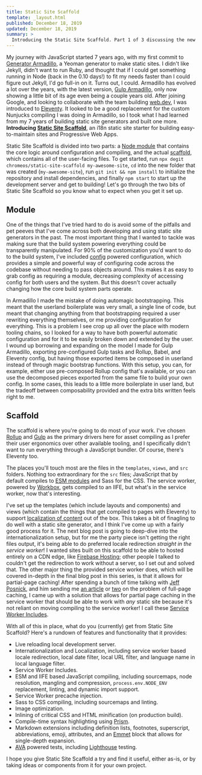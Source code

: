 ```yaml
---
title: Static Site Scaffold
template: _layout.html
published: December 18, 2019
updated: December 18, 2019
summary: >
  Introducing the Static Site Scaffold. Part 1 of 3 discussing the new scaffolding.
---
```


My journey with JavaScript started 7 years ago, with my first commit to [Generator Armadillo](https://github.com/Snugug/generator-armadillo/tree/928636eeaf074a39acfe62391838684e6baef3bb), a Yeoman generator to make static sites. I didn't like Jekyll, didn't want to run Ruby, and thought that if I could get something running in Node (back in the 0.10 days!) to fit my needs faster than I could figure out Jekyll, I'd go full-in on it. Turns out, I could. Armadillo has evolved a lot over the years, with the latest version, [Gulp Armadillo](https://github.com/Snugug/gulp-armadillo), only now showing a little bit of its age even being a couple years old. After joining Google, and looking to collaborate with the team building [web.dev](https://web.dev), I was introduced to [Eleventy](https://www.11ty.dev/). It looked to be a good replacement for the custom Nunjucks compiling I was doing in Armadillo, so I took what I had learned from my 7 years of building static site generators and built one more. **Introducing [Static Site Scaffold](https://github.com/chromeos/static-site-scaffold)**, an i18n static site starter for building easy-to-maintain sites and Progressive Web Apps.

Static Site Scaffold is divided into two parts: a [Node module](https://github.com/chromeos/static-site-scaffold/tree/module) that contains the core logic around configuration and compiling, and the actual [scaffold](https://github.com/chromeos/static-site-scaffold), which contains all of the user-facing files. To get started, run `npx degit chromeos/static-site-scaffold my-awesome-site`, `cd` into the new folder that was created (`my-awesome-site`), run `git init && npm install` to initialize the repository and install dependencies, and finally `npm start` to start up the development server and get to building! Let's go through the two bits of Static Site Scaffold so you know what to expect when you get it set up.

## Module

One of the things that I've tried hard to do is avoid some of the pitfalls and pet peeves that I've come across both developing and using static site generators in the past. The most important thing that I wanted to tackle was making sure that the build system powering everything could be transparently manipulated. For 90% of the customization you'd want to do to the build system, I've included [config](https://www.npmjs.com/package/config) powered configuration, which provides a simple and powerful way of configuring code across the codebase without needing to pass objects around. This makes it as easy to grab config as requiring a module, decreasing complexity of accessing config for both users and the system. But this doesn't cover actually changing how the core build system parts operate.

In Armadillo I made the mistake of doing automagic bootstrapping. This meant that the userland boilerplate was very small, a single line of code, but meant that changing anything from that bootstrapping required a user rewriting everything themselves, or me providing configuration for everything. This is a problem I see crop up all over the place with modern tooling chains, so I looked for a way to have both powerful automatic configuration and for it to be easily broken down and extended by the user. I wound up borrowing and expanding on the model I made for Gulp Armadillo, exporting pre-configured Gulp tasks and Rollup, Babel, and Eleventy config, but having those exported items be composed in userland instead of through magic bootstrap functions. With this setup, you can, for example, either use pre-composed Rollup config that's available, or you can use the decomposed pieces exported from the same file to build your own config. In some cases, this leads to a little more boilerplate in user land, but the tradeoff between composability provided and the extra bits written feels right to me.

## Scaffold

The scaffold is where you're going to do most of your work. I've chosen [Rollup](https://rollupjs.org) and [Gulp](https://gulpjs.com/) as the primary drivers here for asset compiling as I prefer their user ergonomics over other available tooling, and I specifically didn't want to run everything through a JavaScript bundler. Of course, there's Eleventy too.

The places you'll touch most are the files in the `templates`, `views`, and `src` folders. Nothing too extraordinary for the `src` files; JavaScript that by default compiles to [ESM modules](https://snugug.com/musings/modern-cutting-the-mustard/) and Sass for the CSS. The service worker, powered by [Workbox](https://developers.google.com/web/tools/workbox), gets compiled to an IIFE, but what's in the service worker, now that's interesting.

I've set up the templates (which include layouts and components) and views (which contain the things that get compiled to pages with Eleventy) to support [localization of content](https://github.com/chromeos/static-site-scaffold/tree/a0ea44fd4326b2845def1f2b4c2583f2157ea437#internationalization-and-localization) out of the box. This takes a bit of finagling to do well with a static site generator, and I think I've come up with a fairly good process for it. The next blog post is going to deep-dive into the internationalization setup, but for me the party piece isn't getting the right files output, it's being able to do preferred locale redirection _straight in the service worker_! I wanted sites built on this scaffold to be able to hosted entirely on a CDN edge, like [Firebase Hosting](https://firebase.google.com/products/hosting); other people I talked to couldn't get the redirection to work without a server, so I set out and solved that. The other major thing the provided service worker does, which will be covered in-depth in the final blog post in this series, is that it allows for partial-page caching! After spending a bunch of time talking with [Jeff Posnick](https://twitter.com/jeffposnick), and him sending me [an article](https://jeffy.info/2017/01/24/offline-first-for-your-templated-site-part-2.html) or [two](https://developers.google.com/web/updates/2018/05/beyond-spa#common_pitfalls) on the problem of full-page caching, I came up with a solution that allows for partial page caching in the service worker that should be able to work with _any_ static site because it's not reliant on moving compiling to the service worker! I call these [Service Worker Includes](https://github.com/chromeos/static-site-scaffold/tree/a0ea44fd4326b2845def1f2b4c2583f2157ea437#service-worker-includes).

With all of this in place, what do you (currently) get from Static Site Scaffold? Here's a rundown of features and functionality that it provides:

- Live reloading local development server.
- Internationalization and Localization, including service worker based locale redirection, local date filter, local URL filter, and language name in local language filter.
- Service Worker Includes.
- ESM and IIFE based JavaScript compiling, including sourcemaps, node resolution, mangling and compression, `process.env.NODE_ENV` replacement, linting, and dynamic import support.
- Service Worker precache injection.
- Sass to CSS compiling, including sourcemaps and linting.
- Image optimization.
- Inlining of critical CSS and HTML minification (on production build).
- Compile-time syntax highlighting using [Prism](https://prismjs.com/).
- Markdown extensions including definition lists, footnotes, superscript, abbreviations, emoji, attributes, and an [Emmet](https://www.npmjs.com/package/emmet) block that allows for single-depth expansion.
- [AVA](https://github.com/avajs/ava) powered tests, including [Lighthouse](https://developers.google.com/web/tools/lighthouse) testing.

I hope you give Static Site Scaffold a try and find it useful, either as-is, or by taking ideas or components from it for your own project.
